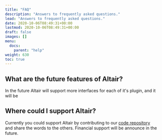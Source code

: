 ```yaml
---
title: "FAQ"
description: "Answers to frequently asked questions."
lead: "Answers to frequently asked questions."
date: 2020-10-06T08:49:31+00:00
lastmod: 2020-10-06T08:49:31+00:00
draft: false
images: []
menu:
  docs:
    parent: "help"
weight: 630
toc: true
---
```


## What are the future features of Altair?

In the future Altair will support more interfaces for each of it's plugin, and it will be

## Where could I support Altair?

Currently you could support Altair by contributing to our [code repository](https://github.com/codefluence-x/altair) and share the words to the others. Financial support will be announce in the future.
